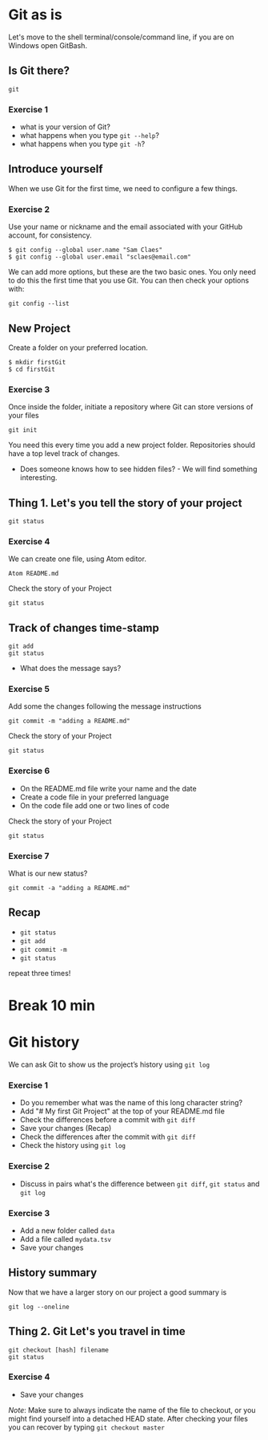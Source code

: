 # Git as is

Let's move to the shell terminal/console/command line, if you are on Windows open GitBash.

## Is Git there?
```{unix}
git
```
### Exercise 1
- what is your version of Git?
- what happens when you type `git --help`?
- what happens when you type `git -h`?

## Introduce yourself
When we use Git for the first time, we need to configure a few things.

### Exercise 2
Use your name or nickname and the email associated with your GitHub account, for consistency.

```{unix}
$ git config --global user.name "Sam Claes"
$ git config --global user.email "sclaes@email.com"
```
We can add more options, but these are the two basic ones. You only need to do this the first time that you use Git. You can then check your options with:
```{unix}
git config --list
```

## New Project
Create a folder on your preferred location.
```{unix}
$ mkdir firstGit
$ cd firstGit
```

### Exercise 3
Once inside the folder, initiate a repository where Git can store versions of your files
```{unix}
git init
```
You need this every time you add a new project folder. Repositories should have a top level track of changes.

- Does someone knows how to see hidden files? -
We will find something interesting.

## Thing 1. Let's you tell the story of your project
```{unix}
git status
```

### Exercise 4
We can create one file, using Atom editor.
```{unix}
Atom README.md
```
Check the story of your Project
```{unix}
git status
```
## Track of changes time-stamp
```{unix}
git add
git status
```
- What does the message says?

### Exercise 5
Add some the changes following the message instructions

```{unix}
git commit -m "adding a README.md"
```
Check the story of your Project
```{unix}
git status
```

### Exercise 6
- On the README.md file write your name and the date
- Create a code file in your preferred language
- On the code file add one or two lines of code

Check the story of your Project
```{unix}
git status
```
### Exercise 7
What is our new status?

```{unix}
git commit -a "adding a README.md"
```

## Recap
- `git status`
- `git add`
- `git commit -m`
- `git status`

repeat three times!

# Break 10 min

# Git history

We can ask Git to show us the project’s history using `git log`

### Exercise 1

- Do you remember what was the name of this long character string?
- Add "# My first Git Project" at the top of your README.md file
- Check the differences before a commit with `git diff`
- Save your changes (Recap)
- Check the differences after the commit with `git diff`
- Check the history using `git log`

### Exercise 2
- Discuss in pairs what's the difference between `git diff`, `git status` and `git log`

### Exercise 3
- Add a new folder called `data`
- Add a file called `mydata.tsv`
- Save your changes

## History summary
Now that we have a larger story on our project a good summary is
```{unix}
git log --oneline
```

## Thing 2. Git Let's you travel in time
```{unix}
git checkout [hash] filename
git status
```
### Exercise 4
- Save your changes

*Note*:
Make sure to always indicate the name of the file to checkout, or you might find yourself into a detached HEAD state. After checking your files you can recover by typing `git checkout master`
